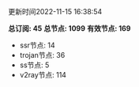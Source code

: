 更新时间2022-11-15 16:38:54

**总订阅: 45**
**总节点: 1099**
**有效节点: 169**
- ssr节点: 14
- trojan节点: 36
- ss节点: 5
- v2ray节点: 114
